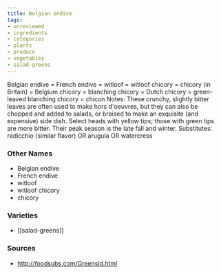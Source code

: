```yaml
---
title: Belgian endive
tags:
- unreviewed
- ingredients
- categories
- plants
- produce
- vegetables
- salad-greens
---
```

Belgian endive = French endive = witloof = witloof chicory = chicory (in Britain) = Belgium chicory = blanching chicory = Dutch chicory = green-leaved blanching chicory = chicon Notes: These crunchy, slightly bitter leaves are often used to make hors d'oeuvres, but they can also be chopped and added to salads, or braised to make an exquisite (and expensive) side dish. Select heads with yellow tips; those with green tips are more bitter. Their peak season is the late fall and winter. Substitutes: radicchio (similar flavor) OR arugula OR watercress

### Other Names

* Belgian endive
* French endive
* witloof
* witloof chicory
* chicory

### Varieties

* [[salad-greens]]

### Sources
* http://foodsubs.com/Greensld.html

